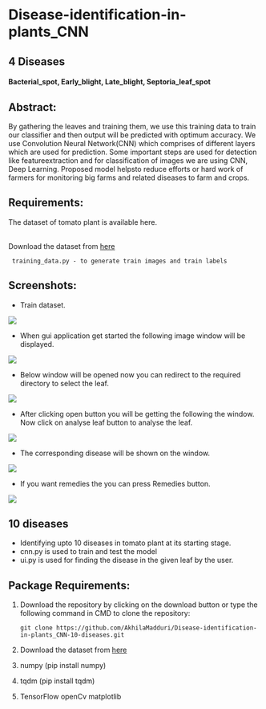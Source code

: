 # Disease-identification-in-plants_CNN
<h2> 4 Diseases </h2>

<h4><b> Bacterial_spot, Early_blight, Late_blight, Septoria_leaf_spot </b></h4>

<h2><b> Abstract: </b></h2>

By gathering the leaves and training them, we  use this  training data to  train our classifier and then output will be predicted with optimum accuracy. We use Convolution Neural Network(CNN) which comprises of different layers which are used for prediction. Some important steps are used for detection like featureextraction and for classification of images we are using CNN, Deep Learning. Proposed model helpsto reduce efforts or hard work of farmers for monitoring big farms and related diseases to farm and crops.

<h2><b> Requirements: </b></h2>
The dataset of tomato plant is available here.
<br></br>

Download the dataset from [here](https://drive.google.com/file/d/1lw5J29JfjF54CIPm6b3qV_c23dEVBbQf/view?usp=sharing)

     training_data.py - to generate train images and train labels
     
<h2><b> Screenshots: </b></h2>

* Train dataset.

![](4diseases/screenshots/dataset.png)

* When gui application  get started the following image window will be displayed.

![](4diseases/screenshots/gui.png)

* Below window will be opened now you can redirect to the required directory to select the leaf.

![](4diseases/screenshots/img_selection.png)

* After clicking open button you will be getting the following the window. Now click on analyse leaf button to analyse the leaf.

![](4diseases/screenshots/img_choosen.png)

* The corresponding disease will be shown on the window.

![](4diseases/screenshots/output.png)

* If you want remedies the you can press Remedies button.  

![](4diseases/screenshots/remedies.png)

<h2> 10 diseases </h2>

* Identifying upto 10 diseases in tomato plant at its starting stage.
* cnn.py is used to train and test the model 
* ui.py is used for finding the disease in the given leaf by the user.

<b><H2> Package Requirements: </h2></b>
1. Download the repository by clicking on the download button or type the following command in CMD to clone the repository:

       git clone https://github.com/AkhilaMadduri/Disease-identification-in-plants_CNN-10-diseases.git
2. Download the dataset from [here](https://drive.google.com/open?id=1DVy0LyUUfJciyo7BUFm1sHKSRdTVJgjF)
3. numpy (pip install numpy) 
4. tqdm (pip install tqdm) 
5. TensorFlow openCv matplotlib






